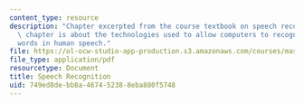 ```yaml
---
content_type: resource
description: "Chapter excerpted from the course textbook on speech recognition. This\
  \ chapter is about the technologies used to allow computers to recognize the \r\n\
  words in human speech."
file: https://ol-ocw-studio-app-production.s3.amazonaws.com/courses/mas-632-conversational-computer-systems-fall-2008/749ed8debb8a467452388eba880f5748_shmandt_txt_ch7.pdf
file_type: application/pdf
resourcetype: Document
title: Speech Recognition
uid: 749ed8de-bb8a-4674-5238-8eba880f5748
---
```

